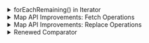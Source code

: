 <details>
<summary>forEachRemaining() in Iterator</summary>

Explains the `forEachRemaining()` method, which was introduced in the iterator class in Java 8.

`Iterator` is an interface available in the `Collections` framework in `java.util package`. It is used to iterate a collection of objects. This interface has four methods, as shown in the below image. Before Java 8, the `forEachRemaining()` method did not exist.

![03.png](img/01.png)

Below is a simple program to iterate a list using iterator before Java 8.

```java
import java.util.ArrayList;
import java.util.Iterator;
import java.util.List;

public class IteratorDemo {
    public static void main(String[] args) {
        List<String> fruits = new ArrayList<>();
        fruits.add("Apple");
        fruits.add("Banana");
        fruits.add("Grapes");
        fruits.add("Orange");
        
        Iterator<String> iterator = fruits.iterator();

        while (iterator.hasNext()) {
            System.out.println(iterator.next());
        }
    }
}
```

#### Output

```
Apple
Banana
Grapes
Orange
```

The above example requires a `while` loop in order to iterate through the input list via an `Iterator`. To avoid this, the `forEachRemaining()` method was introduced in Java 8. This method takes in a `Consumer` instance as a parameter.

The `Consumer` interface section mentioned that the `Consumer` interface takes in a parameter and does not return anything. This is what we require for our iterator. Below is the same example shown above, but this time we are using the `forEachRemaining()` method.

```java
import java.util.ArrayList;
import java.util.Iterator;
import java.util.List;

public class IteratorDemo {
    public static void main(String[] args) {
        List<String> fruits = new ArrayList<>();
        fruits.add("Apple");
        fruits.add("Banana");
        fruits.add("Grapes");
        fruits.add("Orange");

        Iterator<String> iterator = fruits.iterator();

        iterator.forEachRemaining((fruit) -> System.out.println(fruit));
    }
}
```

#### Output

```
Apple
Banana
Grapes
Orange
```

The main purpose of introducing the `forEachRemaining()` method was to make the iteration code more concise and readable.

---

The next section discusses improvements in the `Map` API.

</details>


<details>
<summary>Map API Improvements: Fetch Operations</summary>

Explains the new methods added in the `Map` API for fetch operations.

The following topics are covered:
- `getOrDefault()`
- `putIfAbsent()`
- `compute()`, `computeIfAbsent()`, and `computeIfPresent()`

If you have used `Map` then you must have faced a challenge where you needed to update the value of a key in the `Map`. Now, before updating, you must first check if the value is present in the `Map`, get the current value, update it, and again put the value in the `Map`. This is quite a cumbersome process, and it involves using lots of `if`/`else` statements. This kind of code is difficult to understand and fix if any issues occur.

Thankfully, Java 8 has introduced some new methods in the `Map` interface to make our lives easier. This section discusses some of those new methods.

### 1. `getOrDefault()`

This method is a lifesaver if you need to update a certain key in the `Map`. The `getOrDefault()` method either returns the value of the key, or it returns the default value if the key is not present.

```java
import java.util.HashMap;
import java.util.Map;

public class MapUpgrades {
    public static void main(String[] args) {
        Map<String, Integer> fruits = new HashMap<>();
        fruits.put("apple", 20);
    
        // We need to add 20 bananas in map.
        // Below line will throw NullPointerException if banana is already not present in the map.
        
        // fruits.put("banana", fruits.get("banana") + 20); 
    
        // This is the correct way to update map value before Java 8.
        if (fruits.containsKey("banana")) {
            fruits.put("banana", fruits.get("banana") + 20);
        } else {
            fruits.put("banana", 20);
        }

        System.out.println(fruits);
    }
}
```

#### Output

```
{banana=20, apple=20}
```

Below is the same example using the `getOrDefault()` method. Now we don't need the `if`/`else` checks to update a value in the `Map`.

```java
import java.util.HashMap;
import java.util.Map;

public class MapUpgrades {
    public static void main(String[] args) {
        Map<String, Integer> fruits = new HashMap<>();
        fruits.put("apple", 20);
        fruits.put("banana", fruits.getOrDefault("banana", 0) + 20);
        System.out.println(fruits);
    }
}
```

#### Output

```
{banana=20, apple=20}
```

### 2. `putIfAbsent()`

You might be aware that the `put()` method in `Map` either inserts a key-value pair in the `Map` or updates the value if the key is already present. Now, what if you don't want to update the value in the `Map`. You want to insert a key-value pair only if it is not present in the `Map`.

This can be achieved by the `putIfAbsent()` method. This method inserts a key and value in the `Map` only if it is not present. Let's look at how it works in the example below.

```java
import java.util.HashMap;
import java.util.Map;

public class MapUpgrades {
    public static void main(String[] args){
        Map<String , Integer> fruits = new HashMap<>();
        fruits.put("apple", 20);
        System.out.println(fruits.get("apple"));
        fruits.putIfAbsent("apple", 30);
        System.out.println(fruits.get("apple"));
    }
}
```

#### Output

```
20
20
```

### 3. `compute()`, `computeIfAbsent()`, and `computeIfPresent()`

The `compute()` method computes a new mapping given the key and its existing value. This method returns the computed value. If the key is not present in the map, then an exception is thrown.

```java
import java.util.HashMap;
import java.util.Map;

public class ComputeExample {
    public static void main(String[] args) {
        Map<String, Integer> fruits = new HashMap<>();
        fruits.put("apple", 20);
    
        int val = fruits.compute("apple", (k, v) -> v + 10);
    
        System.out.println(val);
        // Below line will throw Null Pointer Exception.
        // val = fruits.compute("banana", (k, v) -> v + 10);
    }
}
```

### Output

```
30
```

The `computeIfAbsent()` method returns:
- The original value if the key is already present in the map.
- The computed value if the key is not present in the map.

This method takes a key and a `Function` as a parameters.

```java
import java.util.HashMap;
import java.util.Map;

public class ComputeIfAbsentExample {
    public static void main(String[] args) {
        Map<String, Integer> fruits = new HashMap<>();
        fruits.put("apple", 20);
    
        int val = fruits.computeIfAbsent("apple", v -> 10);
        System.out.println(val);
        
        val = fruits.computeIfAbsent("banana", v -> 10);
        System.out.println(val);
    }
}
```

#### Output

```
20
10
```

The `computeIfPresent()` method returns:
- A `null` value if the key is not present in the map.
- The computed value if the key is present in the map.

This method takes a key and a `BiFunction` as parameters.

```java
import java.util.HashMap;
import java.util.Map;

public class ComputeIfPresentExample {
    public static void main(String[] args) {
        Map<String, Integer> fruits = new HashMap<>();
        fruits.put("apple", 20);
    
        Integer val = fruits.computeIfPresent("apple", (k, v) -> v + 10);
        System.out.println(val);
        
        val = fruits.computeIfPresent("banana", (k, v) -> v + 10);
        System.out.println(val);
    }
}
```

#### Output

```
30
null
```

---

The next section discusses more improvements done to the `Map` interface.

</details>


<details>
<summary>Map API Improvements: Replace Operations</summary>

Explains the new methods for value replacement that have been added to `Map` API.

The following topics are covered:
1. `replace()`, `replaceAll()`, and `remove()`
   - `replace(K key, V value)`
   - `replace(K key, V oldValue, V newValue)`
   - `replaceAll(BiFunction<? super K, ? super V, ? extends V> function)`
   - `remove(Object key)`
   - `remove(Object key, Object value)`
2. Iterating over the `Map` using `forEach()`

In the previous section, we discussed a few new methods that have been added to the `Map` interface. In this section, we will look at some more improvements that have been done in `Map` API.

### 1. `replace()`, `replaceAll()`, and `remove()`

Sometimes we are required to change certain values in a `HashMap`. Before Java 8, the only way to do this was to iterate over the `Map` and change each value one-by-one.

This is a cumbersome process, and it is prone to errors if the logic is not written properly. To overcome this issue, a few new methods have been introduced in Java 8.

### a) `replace(K key, V value)`

This method replaces the entry for the specified key only if it is currently mapped to some value. If the key is not present or if the key is present but the current value is `null`, then nothing is done.

```java
import java.util.HashMap;
import java.util.Map;

public class MapImprovements {
    public static void main(String[] args) {
        Map<String, Integer> fruits = new HashMap<>();
        fruits.put("apple", 20);
        fruits.put("banana", 20);

        fruits.replace("apple", 50);

        System.out.println(fruits.get("apple"));
    }
}
```

#### Output

```
50
```

### b) `replace(K key, V oldValue, V newValue)`

This method replaces the entry for the specified key only if it is currently mapped to the specified value.

```java
import java.util.HashMap;
import java.util.Map;

public class MapImprovements {
    public static void main(String[] args) {
        Map<String, Integer> fruits = new HashMap<>();
        fruits.put("apple", 20);
        fruits.put("banana", 20);

        fruits.replace("apple", 30, 50);

        System.out.println(fruits.get("apple"));

        fruits.replace("apple", 20, 50);

        System.out.println(fruits.get("apple"));
    }
}
```

#### Output

```
20
50
```

### c) `replaceAll(BiFunction<? super K, ? super V, ? extends V> function)`

This method replaces each entry's value with the result of invoking the given function on that entry until all of the entries have been processed or the function throws an exception.

```java
import java.util.HashMap;
import java.util.Map;

public class MapImprovements {
    public static void main(String[] args) {
        Map<String, Integer> fruits = new HashMap<>();
        fruits.put("apple", 20);
        fruits.put("banana", 20);

        fruits.replaceAll((k, v) -> 50);  //Value becomes 50 for all keys

        System.out.println(fruits.get("apple"));
        System.out.println(fruits.get("banana"));
    }
}
```

#### Output

```
50
50
```

### d) `remove(Object key)`

This method removes the mapping for a key from this `Map` if it is present.

```java
import java.util.HashMap;
import java.util.Map;

public class MapImprovements {
    public static void main(String[] args) {
        Map<String, Integer> fruits = new HashMap<>();
        fruits.put("apple", 20);
        fruits.put("banana", 20);

        fruits.remove("apple");  // apple will be removed

        System.out.println(fruits.get("apple"));
    }
}
```

#### Output

```
null
```

### e) `remove(Object key, Object value)`

This method removes the entry for the specified key only if it is currently mapped to the specified value.

```java
import java.util.HashMap;
import java.util.Map;

public class MapImprovements {
    public static void main(String[] args) {
        Map<String, Integer> fruits = new HashMap<>();
        fruits.put("apple", 20);
        fruits.put("banana", 20);

        fruits.remove("apple" , 30);  // apple will not be removed because the value is 20
        System.out.println(fruits.get("apple"));

        fruits.remove("apple" , 20);  // apple will be removed
        System.out.println(fruits.get("apple"));
    }
}
```

#### Output

```
20
null
```

### 2) Iterating over the map using `forEach()`

Before Java 8, if you needed to iterate over a `HashMap`, then there were quite a few ways to do so, like getting the `keySet()` or `entrySet()`. However, these methods were not very flexible and needed some practice to get a hold of.

Now you can easily iterate over a `Map` using the `forEach()` method added in Java 8.

Here is the syntax of the `forEach()` method.

`forEach(BiConsumer<? super K,? super V> action)`

It takes a `BiConsumer` as a parameter.

```java
import java.util.HashMap;
import java.util.Map;

public class MapImprovements {
    public static void main(String[] args) {
        Map<String, Integer> fruits = new HashMap<>();
        fruits.put("apple", 10);
        fruits.put("banana", 20);
        fruits.put("orange", 30);

        fruits.forEach((k,v) -> System.out.println("Key: " + k + " Value: " + v));
    }
}
```

#### Output

```
Key: banana Value: 20
Key: orange Value: 30
Key: apple Value: 10
```

---

The next section discusses the renewed `Comparator`.

</details>


<details>
<summary>Renewed Comparator</summary>



</details>